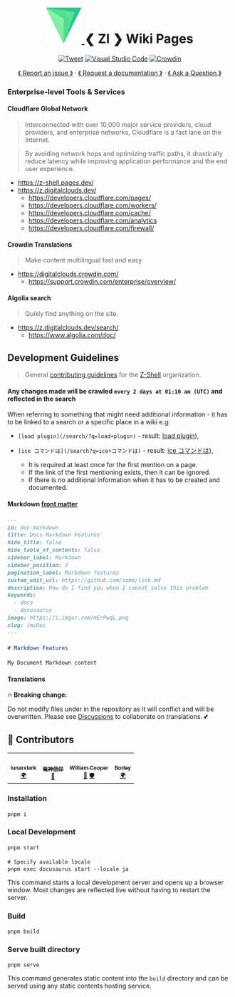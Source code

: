 <h1 align="center">
  <a href="https://github.com/z-shell/zi">
    <img src="https://github.com/z-shell/zi/raw/main/docs/images/logo.svg" alt="Logo" width="80" height="80">
  </a>
❮ ZI ❯ Wiki Pages
</h1><div align="center">

[![Tweet][twitter-badge]][twitter-link]
[![Visual Studio Code](https://img.shields.io/badge/--007ACC?logo=visual%20studio%20code&logoColor=ffffff)](https://open.vscode.dev/z-shell/z-shell.pages.dev)
[![Crowdin](https://badges.crowdin.net/e/f108c12713ee8526ac878d5671ad6e29/localized.svg)](https://digitalclouds.crowdin.com/z-shell)

<a href="https://github.com/z-shell/zi/issues/new?assignees=&labels=bug+%F0%9F%90%9E&template=01_bug_report.yml&title=bug%3A+">《
Report an issue 》</a> ·
<a href="https://github.com/z-shell/z-shell.pages.dev/issues/new?assignees=&labels=documentation+%F0%9F%92%A1&template=01_request_documentation.yml&title=feat%3A+">《
Request a documentation 》</a> · <a href="https://github.com/z-shell/zi/discussions">《 Ask a Question 》</a>

</div>

### Enterprise-level Tools & Services

#### Cloudflare Global Network

> Interconnected with over 10,000 major service providers, cloud providers, and enterprise networks, Cloudflare is a fast
lane on the Internet.

> By avoiding network hops and optimizing traffic paths, it drastically reduce latency while improving application
performance and the end user experience.

- <https://z-shell.pages.dev/>
- <https://z.digitalclouds.dev/>
  - <https://developers.cloudflare.com/pages/>
  - <https://developers.cloudflare.com/workers/>
  - <https://developers.cloudflare.com/cache/>
  - <https://developers.cloudflare.com/analytics>
  - <https://developers.cloudflare.com/firewall/>

#### Crowdin Translations

> Make content multilingual fast and easy

- <https://digitalclouds.crowdin.com/>
  - <https://support.crowdin.com/enterprise/overview/>

#### Algolia search

> Quikly find anything on the site.

- <https://z.digitalclouds.dev/search/>
  - <https://www.algolia.com/doc/>

## Development Guidelines

> General [contributing guidelines](https://github.com/z-shell/zi/blob/main/docs/CONTRIBUTING.md) for the
> [Z-Shell](https://github.com/z-shell) organization.

#### Any changes made will be crawled `every 2 days at 01:10 am (UTC)` and reflected in the search

When referring to something that might need additional information - it has to be linked to a search or a specific place
in a wiki e.g:

- `[load plugin](/search/?q=load+plugin)` - result: [load plugin](https://z-shell.pages.dev/search/?q=load+plugin)),
- `[ice コマンドは](/search?q=ice+コマンドは)` - result:
  [ice コマンドは](https://z-shell.pages.dev/ja/search?q=ice+%E3%82%B3%E3%83%9E%E3%83%B3%E3%83%89%E3%81%AF)),

  - It is required at least once for the first mention on a page.
  - If the link of the first mentioning exists, then it can be ignored.
  - If there is no additional information when it has to be created and documented.

#### Markdown [front matter](https://docusaurus.io/docs/api/plugins/@docusaurus/plugin-content-docs#markdown-front-matter)

```md
---
id: doc-markdown
title: Docs Markdown Features
hide_title: false
hide_table_of_contents: false
sidebar_label: Markdown
sidebar_position: 3
pagination_label: Markdown features
custom_edit_url: https://github.com/some/link.md
description: How do I find you when I cannot solve this problem
keywords:
  - docs
  - docusaurus
image: https://i.imgur.com/mErPwqL.png
slug: /myDoc
---

# Markdown Features

My Document Markdown content
```

#### Translations

🔥 **Breaking change:**

Do not modify files under in the repository as it will conflict and will be overwritten. Please see
[Discussions](https://github.com/z-shell/zw/discussions/73) to collaborate on translations. 💕

## 🥇 Contributors

<!-- ALL-CONTRIBUTORS-LIST:START - Do not remove or modify this section -->
<!-- prettier-ignore-start -->
<!-- markdownlint-disable -->
<table>
  <tr>
    <td align="center"><a href="https://github.com/lunarxlark"><img src="https://avatars.githubusercontent.com/u/18758150?v=4?s=80" width="80px;" alt=""/><br /><sub><b>lunarxlark</b></sub></a><br /><a href="#translation-lunarxlark" title="Translation">🌍</a></td>
    <td align="center"><a href="https://github.com/the-ryujin"><img src="https://avatars.githubusercontent.com/u/98503588?v=4?s=80" width="80px;" alt=""/><br /><sub><b>竜神信仰</b></sub></a><br /><a href="#maintenance-the-ryujin" title="Maintenance">🚧</a></td>
    <td align="center"><a href="https://github.com/wicoop"><img src="https://avatars.githubusercontent.com/u/60315017?v=4?s=80" width="80px;" alt=""/><br /><sub><b>William Cooper</b></sub></a><br /><a href="#maintenance-wicoop" title="Maintenance">🚧</a> <a href="#security-wicoop" title="Security">🛡️</a></td>
    <td align="center"><a href="https://github.com/borley1211"><img src="https://avatars.githubusercontent.com/u/47778507?v=4?s=80" width="80px;" alt=""/><br /><sub><b>Borley</b></sub></a><br /><a href="#translation-borley1211" title="Translation">🌍</a></td>
  </tr>
</table>

<!-- markdownlint-restore -->
<!-- prettier-ignore-end -->

<!-- ALL-CONTRIBUTORS-LIST:END -->

### Installation

```shell
pnpm i
```

### Local Development

```shell
pnpm start

# Specify available locale
pnpm exec docusaurus start --locale ja
```

This command starts a local development server and opens up a browser window. Most changes are reflected live without
having to restart the server.

### Build

```shell
pnpm build
```

### Serve built directory

```shell
pnpm serve
```

This command generates static content into the `build` directory and can be served using any static contents hosting
service.

[twitter-badge]: https://badgen.net/badge/icon/twitter?icon=twitter&label
[twitter-acc]: https://twitter.com/zshell_zi
[twitter-link]:
  https://twitter.com/intent/tweet?text=A%20Swiss%20Army%20Knife%20for%20Zsh%20-%20Unix%20shell%20%20@zshell_zi&url=https://github.com/z-shell/zi&hashtags=zsh,zi,zshell
